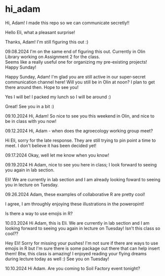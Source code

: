 # hi_adam

Hi, Adam! I made this repo so we can communicate secretly!!

Hello Eli, what a pleasant surprise!

Thanks, Adam! I'm still figuring this out :)

09.08.2024
I'm on the same end of figuring this out. Currently in Olin Library working on Assignment 2 for the class.  
Seems like a really useful one for organizing my pre-existing projects!
Happy Sunday!

Happy Sunday, Adam! I'm glad you are still active in our super-secret communication channel here!
Will you still be in Olin at noon? I plan to get there around then. Hope to see you!

Yes I will be! I packed my lunch so I will be around :)

Great! See you in a bit :)

09.10.2024
Hi, Adam! So nice to see you this weekend in Olin, and nice to be in class with you now!

09.12.2024
Hi, Adam - when does the agroecology working group meet?

Hi Eli, sorry for the late response.
They are still trying to pin point a time to meet.
I don't believe it has been decided yet!

09.17.2024
Okay, well let me know when you know!

09.19.2024
Hi Adam, nice to see you here in class; I look forward to seeing you again in lab section.

Eli! We are currently in lab section and I am already looking foward to seeing you in lecture on Tuesday.

09.26.2024
Adam, these examples of collaborative R are pretty cool!

I agree, I am throughly enjoying these illustrations in the poweropint!

Is there a way to use emojis in R?

10.03.2024
Hi Adam, this is Eli. We are currently in lab section and I am looking forward to seeing you again in lecture on Tuesday! Isn't this class so cool??

Hey Eli! Sorry for missing your pushes! I'm not sure if there are ways to use
emojis in R but I'm sure there is some package out there that can help insert them!
Btw, this class is amazing! I enjoyed reading your flying dreams during lecture today as well :)
See you on Tuesday!

10.10.2024
Hi Adam. Are you coming to Soil Factory event tonight?
